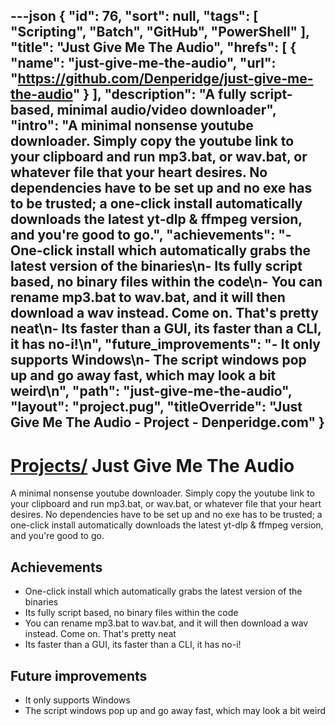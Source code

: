 ---json
{
"id": 76,
"sort": null,
"tags": [
"Scripting",
"Batch",
"GitHub",
"PowerShell"
],
"title": "Just Give Me The Audio",
"hrefs": [
{
"name": "just-give-me-the-audio",
"url": "https://github.com/Denperidge/just-give-me-the-audio"
}
],
"description": "A fully script-based, minimal audio/video downloader",
"intro": "A minimal nonsense youtube downloader. Simply copy the youtube link to your clipboard and run mp3.bat, or wav.bat, or whatever file that your heart desires. No dependencies have to be set up and no exe has to be trusted; a one-click install automatically downloads the latest yt-dlp & ffmpeg version, and you're good to go.",
"achievements": "- One-click install which automatically grabs the latest version of the binaries\n- Its fully script based, no binary files within the code\n- You can rename mp3.bat to wav.bat, and it will then download a wav instead. Come on. That's pretty neat\n- Its faster than a GUI, its faster than a CLI, it has no-i!\n",
"future_improvements": "- It only supports Windows\n- The script windows pop up and go away fast, which may look a bit weird\n",
"path": "just-give-me-the-audio",
"layout": "project.pug",
"titleOverride": "Just Give Me The Audio - Project - Denperidge.com"
}
---
# [Projects/](..) Just Give Me The Audio
A minimal nonsense youtube downloader. Simply copy the youtube link to your clipboard and run mp3.bat, or wav.bat, or whatever file that your heart desires. No dependencies have to be set up and no exe has to be trusted; a one-click install automatically downloads the latest yt-dlp & ffmpeg version, and you're good to go.

## Achievements
- One-click install which automatically grabs the latest version of the binaries
- Its fully script based, no binary files within the code
- You can rename mp3.bat to wav.bat, and it will then download a wav instead. Come on. That's pretty neat
- Its faster than a GUI, its faster than a CLI, it has no-i!


## Future improvements
- It only supports Windows
- The script windows pop up and go away fast, which may look a bit weird

